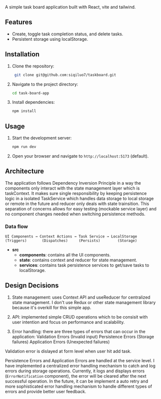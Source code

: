 A simple task board application built with React, vite and tailwind.

## Features

- Create, toggle task completion status, and delete tasks.
- Persistent storage using localStorage.

## Installation

1. Clone the repository:

   ```bash
    git clone git@github.com:siqiluo7/taskboard.git
   ```

2. Navigate to the project directory:
   ```bash
   cd task-board-app
   ```
3. Install dependencies:
   ```bash
   npm install
   ```

## Usage

1. Start the development server:
   ```bash
   npm run dev
   ```
2. Open your browser and navigate to `http://localhost:5173` (default).

## Architecture

The application follows Dependency Inversion Principle in a way the components only interact with the state management layer which is taskContext. It makes
sure single responsibility by keeping persistence logic in a isolated TaskService which handles data storage to local storage or remote in the future and reducer only deals with state trainsition. This separation of concerns allows for easy testing (mockable service layer) and no component changes needed when switching persistence methods.

### Data flow

```
UI Components → Context Actions → Task Service → LocalStorage
(Triggers)       (Dispatches)     (Persists)        (Storage)
```

- **src**
  - **components**: contains all the UI components.
  - **state**: contains context and reducer for state management.
  - **services**: contains task persistence services to get/save tasks to localStorage.

## Design Decisions

1. State management: uses Context API and useReducer for centralized state management. I don't use Redux or other state management library because it's overkill for this simple app.

2. API: implemented simple CRUD operations which to be consisit with user intention and focus on performance and scalability.

3. Error handling: there are three types of errors that can occur in the application:
   Validation Errors (Invalid input)
   Persistence Errors (Storage failures)
   Application Errors (Unexpected failures)

Validation error is dislayed at form level when user hit add task.

Persistence Errors and Application Errors are handled at the service level. I have
implemented a centralized error handling mechanism to catch and log errors during storage operations. Currently, it logs and displays errors (`ErrorNotification` component), the error will be cleared after the next successful operation. In the future, it can be implement a auto retry and more sophisticated error handling mechanism to handle different types of errors and provide better user feedback.
